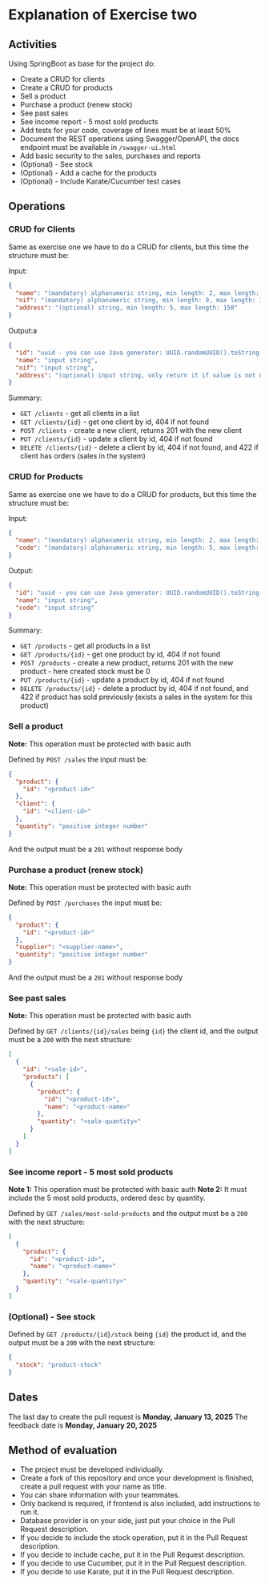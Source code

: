 # Explanation of Exercise two

## Activities

Using SpringBoot as base for the project do:

- Create a CRUD for clients
- Create a CRUD for products
- Sell a product
- Purchase a product (renew stock)
- See past sales
- See income report - 5 most sold products
- Add tests for your code, coverage of lines must be at least 50%
- Document the REST operations using Swagger/OpenAPI, the docs endpoint must be available in `/swagger-ui.html`
- Add basic security to the sales, purchases and reports
- (Optional) - See stock
- (Optional) - Add a cache for the products
- (Optional) - Include Karate/Cucumber test cases

## Operations

### CRUD for Clients

Same as exercise one we have to do a CRUD for clients, but this time the structure must be:

Input:

```json
{
  "name": "(mandatory) alphanumeric string, min length: 2, max length: 150",
  "nif": "(mandatory) alphanumeric string, min length: 9, max length: 10",
  "address": "(optional) string, min length: 5, max length: 150"
}
```

Output:a

```json
{
  "id": "uuid - you can use Java generator: UUID.randomUUID().toString()",
  "name": "input string",
  "nif": "input string",
  "address": "(optional) input string, only return it if value is not null"
}
```

Summary:

- `GET /clients` - get all clients in a list
- `GET /clients/{id}` - get one client by id, 404 if not found
- `POST /clients` - create a new client, returns 201 with the new client
- `PUT /clients/{id}` - update a client by id, 404 if not found
- `DELETE /clients/{id}` - delete a client by id, 404 if not found, and 422 if client has orders (sales in the system)

### CRUD for Products

Same as exercise one we have to do a CRUD for products, but this time the structure must be:

Input:

```json
{
  "name": "(mandatory) alphanumeric string, min length: 2, max length: 100",
  "code": "(mandatory) alphanumeric string, min length: 5, max length: 10. Unique value, in case of repetition, return 422 with a error message saying 'There is already a product with the provided code'"
}
```

Output:

```json
{
  "id": "uuid - you can use Java generator: UUID.randomUUID().toString()",
  "name": "input string",
  "code": "input string"
}
```

Summary:

- `GET /products` - get all products in a list
- `GET /products/{id}` - get one product by id, 404 if not found
- `POST /products` - create a new product, returns 201 with the new product - here created stock must be 0
- `PUT /products/{id}` - update a product by id, 404 if not found
- `DELETE /products/{id}` - delete a product by id, 404 if not found, and 422 if product has sold previously (exists a
  sales in the system for this product)

### Sell a product

**Note:** This operation must be protected with basic auth

Defined by `POST /sales` the input must be:

```json
{
  "product": {
    "id": "<product-id>"
  },
  "client": {
    "id": "<client-id>"
  },
  "quantity": "positive integer number"
}
```

And the output must be a `201` without response body

### Purchase a product (renew stock)

**Note:** This operation must be protected with basic auth

Defined by `POST /purchases` the input must be:

```json
{
  "product": {
    "id": "<product-id>"
  },
  "supplier": "<supplier-name>",
  "quantity": "positive integer number"
}
```

And the output must be a `201` without response body

### See past sales

**Note:** This operation must be protected with basic auth

Defined by `GET /clients/{id}/sales` being `{id}` the client id, and the output must be a `200` with the next structure:

```json
[
  {
    "id": "<sale-id>",
    "products": [
      {
        "product": {
          "id": "<product-id>",
          "name": "<product-name>"
        },
        "quantity": "<sale-quantity>"
      }
    ]
  }
]
```

### See income report - 5 most sold products

**Note 1:** This operation must be protected with basic auth
**Note 2:** It must include the 5 most sold products, ordered desc by quantity.

Defined by `GET /sales/most-sold-products` and the output must be a `200` with the next structure:

```json
[
  {
    "product": {
      "id": "<product-id>",
      "name": "<product-name>"
    },
    "quantity": "<sale-quantity>"
  }
]
```

### (Optional) - See stock

Defined by `GET /products/{id}/stock` being `{id}` the product id, and the output must be a `200` with the next
structure:

```json
{
  "stock": "product-stock"
}
```

## Dates

The last day to create the pull request is **Monday, January 13, 2025**
The feedback date is **Monday, January 20, 2025**

## Method of evaluation

- The project must be developed individually.
- Create a fork of this repository and once your development is finished, create a pull request with your name as title.
- You can share information with your teammates.
- Only backend is required, if frontend is also included, add instructions to run it.
- Database provider is on your side, just put your choice in the Pull Request description.
- If you decide to include the stock operation, put it in the Pull Request description.
- If you decide to include cache, put it in the Pull Request description.
- If you decide to use Cucumber, put it in the Pull Request description.
- If you decide to use Karate, put it in the Pull Request description. 
